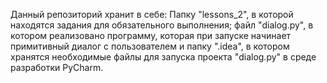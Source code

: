  Данный репозиторий хранит в себе: Папку "lessons_2", в которой находятся задания для обязательного выполнения; файл "dialog.py", в котором реализовано программу, которая при запуске начинает примитивный диалог с пользователем и папку ".idea", в котором хранятся необходимые файлы для запуска проекта "dialog.py" в среде разработки PyCharm.
